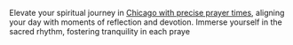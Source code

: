 Elevate your spiritual journey in [Chicago with precise prayer times](https://ilminsights.com/), aligning your day with moments of reflection and devotion. Immerse yourself in the sacred rhythm, fostering tranquility in each praye
